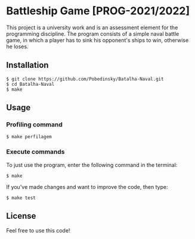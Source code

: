 # Battleship Game [PROG-2021/2022]

This project is a university work and is an assessment element for the programming discipline. The program consists of a simple naval battle game, in which a player has to sink his opponent's ships to win, otherwise he loses.

## Installation



```
$ git clone https://github.com/Pobedinsky/Batalha-Naval.git
$ cd Batalha-Naval
$ make 
```

## Usage

### Profiling command

```
$ make perfilagem
```

### Execute commands
To just use the program, enter the following command in the terminal:
```
$ make 
```

If you've made changes and want to improve the code, then type:
```
$ make test
```

## License
Feel free to use this code!
